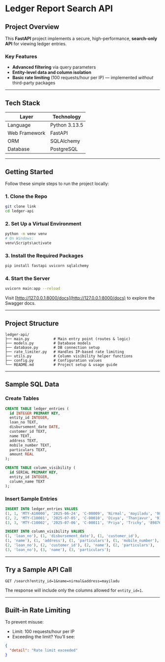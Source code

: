 # Ledger Report Search API

## Project Overview

This **FastAPI** project implements a secure, high-performance, **search-only API** for viewing ledger entries.

### Key Features

- **Advanced filtering** via query parameters  
- **Entity-level data and column isolation**  
- **Basic rate limiting** (100 requests/hour per IP) — implemented *without* third-party packages

---

## Tech Stack

| Layer       | Technology     |
|-------------|----------------|
| Language    | Python 3.13.5  |
| Web Framework | FastAPI     |
| ORM         | SQLAlchemy     |
| Database    | PostgreSQL     |

---

## Getting Started

Follow these simple steps to run the project locally:

### 1. Clone the Repo

```bash
git clone link
cd ledger-api
```

### 2. Set Up a Virtual Environment

```bash
python -m venv venv
# On Windows:
venv\Scripts\activate
```

### 3. Install the Required Packages

```bash
pip install fastapi uvicorn sqlalchemy
```

### 4. Start the Server

```bash
uvicorn main:app --reload
```

Visit [http://127.0.0.1:8000/docs](http://127.0.0.1:8000/docs) to explore the Swagger docs.

---

## Project Structure

```
ledger-api/
├── main.py           # Main entry point (routes & logic)
├── models.py         # Database models
├── database.py       # DB connection setup
├── rate_limiter.py   # Handles IP-based rate limiting
├── utils.py          # Column visibility helper functions
├── config.py         # Configuration values
└── README.md         # Project setup & usage guide
```

---

## Sample SQL Data

### Create Tables

```sql
CREATE TABLE ledger_entries (
  id INTEGER PRIMARY KEY,
  entity_id INTEGER,
  loan_no TEXT,
  disbursement_date DATE,
  customer_id TEXT,
  name TEXT,
  address TEXT,
  mobile_number TEXT,
  particulars TEXT,
  amount REAL
);

CREATE TABLE column_visibility (
  id SERIAL PRIMARY KEY,
  entity_id INTEGER,
  column_name TEXT
);
```

### Insert Sample Entries

```sql
INSERT INTO ledger_entries VALUES
(1, 1, 'MTY-A10000', '2025-06-24', 'C-00009', 'Nirmal', 'mayiladu', '9876543210', 'Gold Chains, Gold Bangles', 25000),
(2, 2, 'MTY-C10001', '2025-07-05', 'C-00010', 'Divya', 'Thanjavur', '9123456780', 'Gold Necklace', 30000),
(3, 3, 'MTY-C10002', '2025-07-06', 'C-00011', 'Priya', 'Trichy', '8987654321', 'Silver Anklets', 10000);

INSERT INTO column_visibility VALUES
(1, 'loan_no'), (1, 'disbursement_date'), (1, 'customer_id'),
(1, 'name'), (1, 'address'), (1, 'particulars'), (1, 'mobile_number'),
(2, 'loan_no'), (2, 'customer_id'), (2, 'name'), (2, 'particulars'),
(3, 'loan_no'), (3, 'name'), (3, 'particulars');
```

---

## Try a Sample API Call

```http
GET /search?entity_id=1&name=nirmal&address=mayiladu
```

The response will include only the columns allowed for `entity_id=1`.

---

## Built-in Rate Limiting

To prevent misuse:

- Limit: 100 requests/hour per IP
- Exceeding the limit? You’ll see:

```json
{
  "detail": "Rate limit exceeded"
}
```
